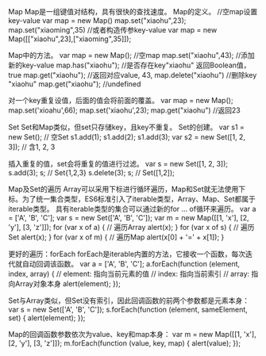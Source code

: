 Map Map是一组键值对结构，具有很快的查找速度。 Map的定义。 //空map设置key-value var map = new Map() map.set("xiaohu",23); map.set("xiaoming",35) //或者构造传参key-value var map = new Map([["xiaohu",23],["xiaoming",35]]); 




Map中的方法。 var map = new Map(); //空map map.set("xiaohu",43); //添加新的key-value map.has("xiaohu");  //是否存在key"xiaohu" 返回Boolean值，true map.get("xiaohu");  //返回对应value, 43, map.delete("xiaohu")  //删除key "xiaohu" map.get("xiaohu");  //undefined 


对一个key重复设值，后面的值会将前面的覆盖。 var map = new Map(); map.set('xioahu',66); map.set('xiaohu',23); map.get("xiaohu") //返回23 

Set Set和Map类似，但set只存储key，且key不重复。 Set的创建。 var s1 = new Set(); // 空Set s1.add(1); s1.add(2); s1.add(3); var s2 = new Set([1, 2, 3]); // 含1, 2, 3 


插入重复的值，set会将重复的值进行过滤。 var s = new Set([1, 2, 3]); s.add(3); s; // Set{1,2,3} s.delete(3); s; // Set([1,2]); 


Map及Set的遍历 Array可以采用下标进行循环遍历，Map和Set就无法使用下标。为了统一集合类型，ES6标准引入了iterable类型，Array、Map、Set都属于iterable类型。 具有iterable类型的集合可以通过新的for ... of循环来遍历。 var a = ['A', 'B', 'C']; var s = new Set(['A', 'B', 'C']); var m = new Map([[1, 'x'], [2, 'y'], [3, 'z']]); for (var x of a) { // 遍历Array alert(x); } for (var x of s) { // 遍历Set alert(x); } for (var x of m) { // 遍历Map alert(x[0] + '=' + x[1]); } 


更好的遍历：forEach forEach是iterable内置的方法，它接收一个函数，每次迭代就自动回调该函数。 var a = ['A', 'B', 'C']; a.forEach(function (element, index, array) { // element: 指向当前元素的值 // index: 指向当前索引 // array: 指向Array对象本身 alert(element); }); 

Set与Array类似，但Set没有索引，因此回调函数的前两个参数都是元素本身： var s = new Set(['A', 'B', 'C']); s.forEach(function (element, sameElement, set) { alert(element); }); 


Map的回调函数参数依次为value、key和map本身： var m = new Map([[1, 'x'], [2, 'y'], [3, 'z']]); m.forEach(function (value, key, map) { alert(value); }); 




















